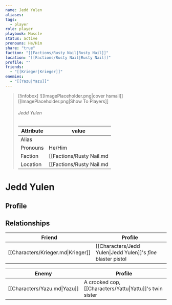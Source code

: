 ```yaml
---
name: Jedd Yulen
aliases: 
tags:
  - player
role: player
playbook: Muscle
status: active
pronouns: He/Him
share: "true"
faction: "[[Factions/Rusty Nail|Rusty Nail]]"
location: "[[Factions/Rusty Nail|Rusty Nail]]"
profile: ""
friends:
  - "[[Krieger|Krieger]]"
enemies:
  - "[[Yazu|Yazu]]"
---
```



> [!infobox]
> ![[ImagePlaceholder.png|cover hsmall]]
> [[ImagePlaceholder.png|Show To Players]]
> ###### Jedd Yulen
> Attribute |  value |
> ---|---|
> Alias | 
> Pronouns | He/Him
> Faction | [[Factions/Rusty Nail.md|Rusty Nail]]
> Location | [[Factions/Rusty Nail.md|Rusty Nail]] |

# Jedd Yulen
## Profile


## Relationships

| Friend                             | Profile                                                       |
| ---------------------------------- | ------------------------------------------------------------- |
| [[Characters/Krieger.md\|Krieger]] | [[Characters/Jedd Yulen\|Jedd Yulen]]'s *fine* blaster pistol |


| Enemy                        | Profile                                                  |
| ---------------------------- | -------------------------------------------------------- |
| [[Characters/Yazu.md\|Yazu]] | A crooked cop, [[Characters/Yattu\|Yattu]]'s twin sister |


